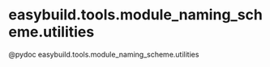 # easybuild.tools.module_naming_scheme.utilities

@pydoc easybuild.tools.module_naming_scheme.utilities


